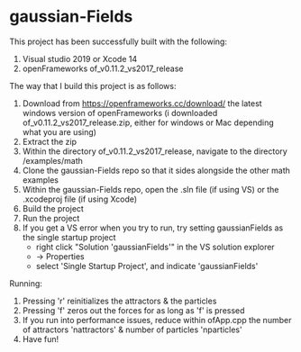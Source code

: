 # gaussian-Fields

This project has been successfully built with the following:
1.  Visual studio 2019 or Xcode 14
2.  openFrameworks of_v0.11.2_vs2017_release

The way that I build this project is as follows:
1.  Download from https://openframeworks.cc/download/ the latest windows version of openFrameworks
    (i downloaded of_v0.11.2_vs2017_release.zip, either for windows or Mac depending what you are using)
2.  Extract the zip
3.  Within the directory of_v0.11.2_vs2017_release, navigate to the directory /examples/math
4.  Clone the gaussian-Fields repo so that it sides alongside the other math examples
5.  Within the gaussian-Fields repo, open the .sln file (if using VS) or the .xcodeproj file (if using Xcode)
6.  Build the project
7.  Run the project
8.  If you get a VS error when you try to run, try setting gaussianFields as the single startup project
    * right click "Solution 'gaussianFields'" in the VS solution explorer
    * -> Properties
    * select 'Single Startup Project', and indicate 'gaussianFields'

Running:
1.  Pressing 'r' reinitializes the attractors & the particles
2.  Pressing 'f' zeros out the forces for as long as 'f' is pressed
3.  If you run into performance issues, reduce within ofApp.cpp the number of attractors 'nattractors' & number of particles 'nparticles'
4.  Have fun!
